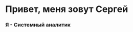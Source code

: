<div id="header" aligin="center">
     <h1>Привет, меня зовут Сергей</h1>
     <h3>Я - Системный аналитик<h3>
</div>
